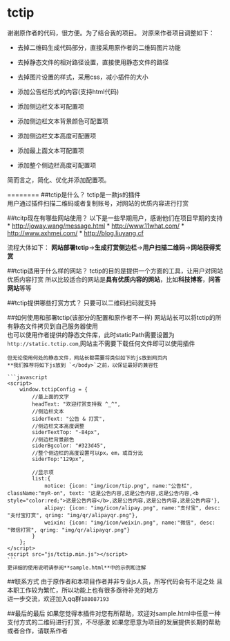 tctip
========
谢谢原作者的代码，很方便。为了结合我的项目。
对原来作者项目调整如下：

* 去掉二维码生成代码部分，直接采用原作者的二维码图片功能
* 去掉静态文件的相对路径设置，直接使用静态文件的路径
* 去掉图片设置的样式，采用css，减小插件的大小

* 添加公告栏形式的内容(支持html代码)
* 添加侧边栏文本可配置项
* 添加侧边栏文本背景颜色可配置项
* 添加侧边栏文本高度可配置项
* 添加最上面文本可配置项
* 添加整个侧边栏高度可配置项

简而言之，简化、优化并添加配置项。

========
##tctip是什么？
tctip是一款js的插件  
用户通过插件扫描二维码或者复制账号，对网站的优质内容进行打赏  

##tcitp现在有哪些网站使用？
以下是一些早期用户，感谢他们在项目早期的支持
    * http://joway.wang/message.html
	* http://www.11what.com/
	* http://www.axhmei.com/
	* http://blog.liuyang.cf

流程大体如下：
**网站部署tctip**->**生成打赏侧边栏**->**用户扫描二维码**->**网站获得奖赏**

##tctip适用于什么样的网站？
tctip的目的是提供一个方面的工具，让用户对网站优质内容打赏
所以比较适合的网站是**具有优质内容的网站**，比如**科技博客**，**问答网站**等等

##tctip提供哪些打赏方式？
	只要可以二维码扫码就支持

##如何使用和部署tctip(该部分的配置和原作者不一样)
	网站站长可以将tctip的所有静态文件拷贝到自己服务器使用  
	也可以使用作者提供的静态文件库，此时staticPath需要设置为`http://static.tctip.com`,网站主不需要下载任何文件即可以使用插件  

	但无论使用何处的静态文件，网站长都需要将类似如下的js放到网页内
	**我们推荐将如下js放到 `</body>`之前，以保证最好的兼容性

	```javascript
	<script>
        window.tctipConfig = {
            //最上面的文字
            headText: "欢迎打赏支持我 ^_^",
            //侧边栏文本
            siderText: "公告 & 打赏",
            //侧边栏文本高度调整
            siderTextTop: "-84px",
            //侧边栏背景颜色
            siderBgcolor: "#323d45",
            //整个侧边栏的高度设置可以px，em，或百分比
            siderTop:"129px",

            //显示项
            list:{
                notice: {icon: "img/icon/tip.png", name:"公告栏", className:"myR-on", text: '这是公告内容,这是公告内容,这是公告内容,<b style="color:red;">这是公告内容</b>,这是公告内容,这是公告内容,这是公告内容'},
                alipay: {icon: "img/icon/alipay.png", name:"支付宝", desc: "支付宝打赏", qrimg: "img/qr/alipayqr.png"},
                weixin: {icon: "img/icon/weixin.png", name:"微信", desc: "微信打赏", qrimg: "img/qr/alipayqr.png"}	
            }
        };
    </script>
    <script src="js/tctip.min.js"></script>
	```
	更详细的使用说明请参阅**sample.html**中的示例和注解

##联系方式
由于原作者和本项目作者并非专业js人员，所写代码会有不足之处
且本职工作较为繁忙，所以功能上也有很多亟待补充的地方  
进一步交流，欢迎加入qq群`188087193`

##最后的最后
	如果您觉得本插件对您有所帮助，欢迎对sample.html中任意一种支付方式的二维码进行打赏，不尽感激
	如果您愿意为项目的发展提供长期的帮助或者合作，请联系作者
